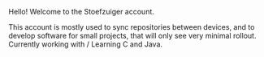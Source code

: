 Hello! Welcome to the Stoefzuiger account.

This account is mostly used to sync repositories between devices, and to develop software for small projects, that will only see very minimal rollout.
Currently working with / Learning C and Java.
